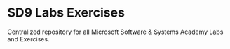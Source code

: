 # SD9 Labs Exercises
Centralized repository for all Microsoft Software & Systems Academy Labs and Exercises.
